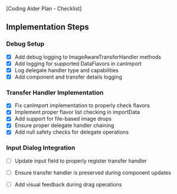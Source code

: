 [Coding Aider Plan - Checklist]

## Implementation Steps

### Debug Setup
- [x] Add debug logging to ImageAwareTransferHandler methods
- [x] Add logging for supported DataFlavors in canImport
- [x] Log delegate handler type and capabilities
- [x] Add component and transfer details logging

### Transfer Handler Implementation
- [x] Fix canImport implementation to properly check flavors
- [x] Implement proper flavor list checking in importData
- [x] Add support for file-based image drops
- [x] Ensure proper delegate handler chaining
- [x] Add null safety checks for delegate operations

### Input Dialog Integration
- [ ] Update input field to properly register transfer handler
- [ ] Ensure transfer handler is preserved during component updates
- [ ] Add visual feedback during drag operations

